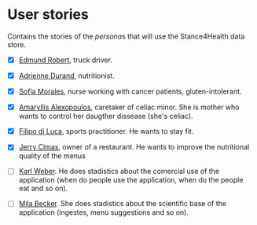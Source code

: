 # User stories

Contains the stories of the *persona*s that will use the Stance4Health data store. 

- [x] [Edmund Robert](https://github.com/Stance4Health-Dev/docs/blob/master/user-stories/user-1.md), truck driver.

- [x] [Adrienne Durand](https://github.com/Stance4Health-Dev/docs/blob/master/user-stories/user-2.md), nutritionist.

- [x] [Sofía Morales](https://github.com/Stance4Health-Dev/docs/blob/master/user-stories/user-3.md), nurse working with cancer patients, gluten-intolerant.

- [x] [Amaryllis Alexopoulos](https://github.com/Stance4Health-Dev/docs/blob/master/user-stories/user-4.md), caretaker of celiac minor. She is mother who wants to control her daugther dissease (she's celiac).

- [x] [Filipo di Luca](https://github.com/Stance4Health-Dev/docs/blob/master/user-stories/user-5.md), sports practitioner. He wants to stay fit.

- [x] [Jerry Cimas](https://github.com/Stance4Health-Dev/docs/blob/master/user-stories/user-6.md), owner of a restaurant. He wants to improve the nutritional quality of the menus

- [ ] [Karl Weber](https://github.com/Stance4Health-Dev/docs/blob/master/user-stories/user-7.md). He does stadistics about the comercial use of the application (when do people use the application, when do the people eat and so on).

- [ ] [Mila Becker](https://github.com/Stance4Health-Dev/docs/blob/master/user-stories/user-8.md). She does stadistics about the scientific base of the application (ingestes, menu suggestions and so on).
